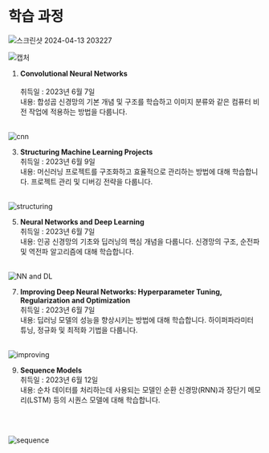 # 학습 과정

![스크린샷 2024-04-13 203227](https://github.com/KKH028/Coursera_Certificates/assets/166976971/b53d1b79-cf54-430f-9912-bddc0e911f3f)


![캡처](https://github.com/KKH028/Coursera_Certificates/assets/166976971/e4f581bf-6c89-49dd-833f-1c983ad1b56d)


1. **Convolutional Neural Networks**<br><br>
취득일 : 2023년 6월 7일<br>
내용: 합성곱 신경망의 기본 개념 및 구조를 학습하고 이미지 분류와 같은 컴퓨터 비전 작업에 적용하는 방법을 다룹니다.
<br><br>

![cnn](https://github.com/KKH028/Coursera_Certificates/assets/166976971/46da0160-856b-4b5f-9f7a-0346ed77053c)

3. **Structuring Machine Learning Projects**<br>
취득일 : 2023년 6월 9일<br>
내용: 머신러닝 프로젝트를 구조화하고 효율적으로 관리하는 방법에 대해 학습합니다. 프로젝트 관리 및 디버깅 전략을 다룹니다.
<br><br>

![structuring](https://github.com/KKH028/Coursera_Certificates/assets/166976971/7556e58c-fe71-4bb9-8477-a6a5e573d8fa)

5. **Neural Networks and Deep Learning**<br>
취득일 : 2023년 6월 7일<br>
내용: 인공 신경망의 기초와 딥러닝의 핵심 개념을 다룹니다. 신경망의 구조, 순전파 및 역전파 알고리즘에 대해 학습합니다.
<br><br>

![NN and DL](https://github.com/KKH028/Coursera_Certificates/assets/166976971/c3b290f3-b7b5-45b5-a421-3721b4d82af2)

7. **Improving Deep Neural Networks: Hyperparameter Tuning, Regularization and Optimization**<br>
취득일 : 2023년 6월 7일<br>
내용: 딥러닝 모델의 성능을 향상시키는 방법에 대해 학습합니다. 하이퍼파라미터 튜닝, 정규화 및 최적화 기법을 다룹니다.
<br><br>

![improving](https://github.com/KKH028/Coursera_Certificates/assets/166976971/e3320daa-1e67-4355-9093-66575473f8f5)

9. **Sequence Models**<br>
취득일 : 2023년 6월 12일<br>
내용: 순차 데이터를 처리하는데 사용되는 모델인 순환 신경망(RNN)과 장단기 메모리(LSTM) 등의 시퀀스 모델에 대해 학습합니다.<br><br>
<br>

![sequence](https://github.com/KKH028/Coursera_Certificates/assets/166976971/e32d53a1-3798-497a-9dbd-4f32ebe0c9bb)




